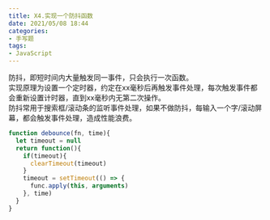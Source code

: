 ```yaml
---
title: X4.实现一个防抖函数
date: 2021/05/08 18:44
categories: 
- 手写题
tags: 
- JavaScript
---
```


防抖，即短时间内大量触发同一事件，只会执行一次函数。  
实现原理为设置一个定时器，约定在xx毫秒后再触发事件处理，每次触发事件都会重新设置计时器，直到xx毫秒内无第二次操作。  
防抖常用于搜索框/滚动条的监听事件处理，如果不做防抖，每输入一个字/滚动屏幕，都会触发事件处理，造成性能浪费。

```javascript
function debounce(fn, time){
  let timeout = null
  return function(){
    if(timeout){
      clearTimeout(timeout)
    }
    timeout = setTimeout(() => {
      func.apply(this, arguments)
    }, time)
  }
}
```